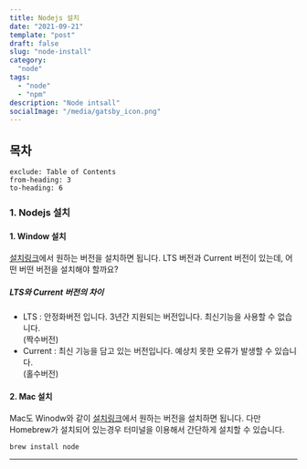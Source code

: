 ```yaml
---
title: Nodejs 설치
date: "2021-09-21"
template: "post"
draft: false
slug: "node-install"
category: 
  "node"
tags:
  - "node"
  - "npm"
description: "Node intsall"
socialImage: "/media/gatsby_icon.png"
---
```




## 목차

```toc
exclude: Table of Contents
from-heading: 3
to-heading: 6
```

### 1. Nodejs 설치

#### 1. Window 설치

[설치링크](https://nodejs.org/en/)에서 원하는 버전을 설치하면 됩니다.
LTS 버전과 Current 버전이 있는데, 어떤 버떤 버전을 설치해야 할까요?
##### LTS와 Current 버전의 차이
  -  LTS : 안정화버전 입니다.
3년간 지원되는 버전입니다. 최신기능을 사용할 수 없습니다.  
(짝수버전)
  - Current : 최신 기능을 담고 있는 버전입니다. 예상치 못한 오류가 발생할 수 있습니다.  
  (홀수버전)


#### 2. Mac 설치
Mac도 Winodw와 같이 [설치링크](https://nodejs.org/en/)에서 원하는 버전을 설치하면 됩니다. 다만 Homebrew가 설치되어 있는경우 터미널을 이용해서
간단하게 설치할 수 있습니다.
```javascript{}
brew install node
```


---
